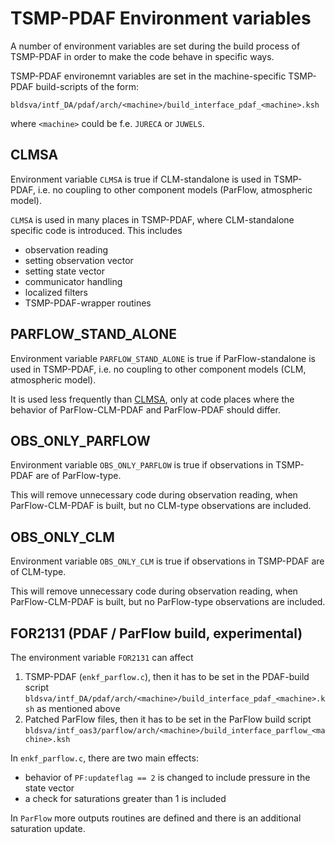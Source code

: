 # TSMP-PDAF Environment variables #

A number of environment variables are set during the build process of
TSMP-PDAF in order to make the code behave in specific ways.

TSMP-PDAF environemnt variables are set in the machine-specific
TSMP-PDAF build-scripts of the form:

```
bldsva/intf_DA/pdaf/arch/<machine>/build_interface_pdaf_<machine>.ksh
```

where `<machine>` could be f.e. `JURECA` or `JUWELS`.

## CLMSA ##

Environment variable `CLMSA` is true if CLM-standalone is used in
TSMP-PDAF, i.e. no coupling to other component models (ParFlow,
atmospheric model).

`CLMSA` is used in many places in TSMP-PDAF, where CLM-standalone
specific code is introduced. This includes
- observation reading
- setting observation vector
- setting state vector
- communicator handling
- localized filters
- TSMP-PDAF-wrapper routines

## PARFLOW_STAND_ALONE ##

Environment variable `PARFLOW_STAND_ALONE` is true if
ParFlow-standalone is used in TSMP-PDAF, i.e. no coupling to other
component models (CLM, atmospheric model).

It is used less frequently than [CLMSA](#clmsa), only at code places
where the behavior of ParFlow-CLM-PDAF and ParFlow-PDAF should differ.

## OBS_ONLY_PARFLOW ##

Environment variable `OBS_ONLY_PARFLOW` is true if observations in
TSMP-PDAF are of ParFlow-type.

This will remove unnecessary code during observation reading, when
ParFlow-CLM-PDAF is built, but no CLM-type observations are included.

## OBS_ONLY_CLM ##

Environment variable `OBS_ONLY_CLM` is true if observations in
TSMP-PDAF are of CLM-type.

This will remove unnecessary code during observation reading, when
ParFlow-CLM-PDAF is built, but no ParFlow-type observations are
included.

## FOR2131 (PDAF / ParFlow build, experimental) ##

The environment variable `FOR2131` can affect

1. TSMP-PDAF (`enkf_parflow.c`), then it has to be set in the
   PDAF-build script
   `bldsva/intf_DA/pdaf/arch/<machine>/build_interface_pdaf_<machine>.ksh`
   as mentioned above
2. Patched ParFlow files, then it has to be set in the ParFlow build
   script
   `bldsva/intf_oas3/parflow/arch/<machine>/build_interface_parflow_<machine>.ksh`

In `enkf_parflow.c`, there are two main effects:
- behavior of `PF:updateflag == 2` is changed to include pressure in
  the state vector
- a check for saturations greater than 1 is included

In `ParFlow` more outputs routines are defined and there is an
additional saturation update.
